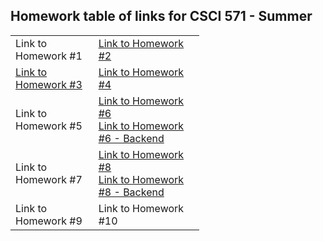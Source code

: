 ## Homework table of links for CSCI 571 - Summer

<table style="width:60%" align = "center">
  <tr>
    <td>Link to Homework #1 </td>
    <td><a href= "http://khushboc.freevar.com/csci571.html" target="_blank">Link to Homework #2</td>
  </tr>
  <tr>
    <td><a href= "http://khushboc.freevar.com/Homework3/homework3.html" target="_blank">Link to Homework #3</a></td>
    <td><a href= "csci571.html">Link to Homework #4</a></td>
  </tr>
  <tr>
    <td>Link to Homework #5</td>
    <td><a href= "https://khushch-es.wl.r.appspot.com/" target="_blank">Link to Homework #6</a><br><a href= "https://khushch-es.wl.r.appspot.com/ebaySearch?keywords=mask&minprice=30&maxprice=50&new=true&expeditedship=true&sortby=Price%20%2B%20Shipping%3A%20highest%20first" target="_blank">Link to Homework #6 - Backend</a></td>
  </tr>
  <tr>
    <td>Link to Homework #7</td>
    <td><a href= "https://khushch-ebaysearch-hw8fe.wl.r.appspot.com/" target="_blank">Link to Homework #8</a><br /><a href="https://khushch-ebaysearch-hw8be.wl.r.appspot.com/?keywords=iphone&minprice=500&maxprice=1000&sortby=BestMatch&new=true&used=true&verygood=true&good=true&acceptable=true&returns=true&freeship=true&expeditedship=true&pageNumber=1" target="_blank"> Link to Homework #8 - Backend</a></td>
  </tr>
  <tr>
    <td>Link to Homework #9</td>
    <td>Link to Homework #10</td>
  </tr>
  </table>
</body>
</html>

